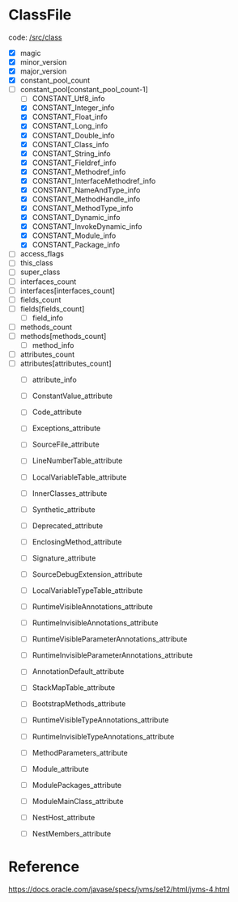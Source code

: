 # ClassFile

code: [/src/class](/src/class)

- [x] magic
- [x] minor_version
- [x] major_version
- [x] constant_pool_count
- [ ] constant_pool[constant_pool_count-1]
    - [ ] CONSTANT_Utf8_info
    - [x] CONSTANT_Integer_info
    - [x] CONSTANT_Float_info
    - [x] CONSTANT_Long_info
    - [x] CONSTANT_Double_info
    - [x] CONSTANT_Class_info
    - [x] CONSTANT_String_info
    - [x] CONSTANT_Fieldref_info
    - [x] CONSTANT_Methodref_info
    - [x] CONSTANT_InterfaceMethodref_info
    - [x] CONSTANT_NameAndType_info
    - [x] CONSTANT_MethodHandle_info
    - [x] CONSTANT_MethodType_info
    - [x] CONSTANT_Dynamic_info
    - [x] CONSTANT_InvokeDynamic_info
    - [x] CONSTANT_Module_info
    - [x] CONSTANT_Package_info
- [ ] access_flags
- [ ] this_class
- [ ] super_class
- [ ] interfaces_count
- [ ] interfaces[interfaces_count]
- [ ] fields_count
- [ ] fields[fields_count]
    - [ ] field_info 
- [ ] methods_count
- [ ] methods[methods_count]
    - [ ] method_info 
- [ ] attributes_count
- [ ] attributes[attributes_count]
    - [ ] attribute_info
    - [ ] ConstantValue_attribute
    - [ ] Code_attribute
    - [ ] Exceptions_attribute
    - [ ] SourceFile_attribute
    - [ ] LineNumberTable_attribute
    - [ ] LocalVariableTable_attribute
    - [ ] InnerClasses_attribute
    - [ ] Synthetic_attribute
    - [ ] Deprecated_attribute
    - [ ] EnclosingMethod_attribute
    - [ ] Signature_attribute
    - [ ] SourceDebugExtension_attribute
    - [ ] LocalVariableTypeTable_attribute
    - [ ] RuntimeVisibleAnnotations_attribute
    - [ ] RuntimeInvisibleAnnotations_attribute
    - [ ] RuntimeVisibleParameterAnnotations_attribute
    - [ ] RuntimeInvisibleParameterAnnotations_attribute
    - [ ] AnnotationDefault_attribute
    - [ ] StackMapTable_attribute
    - [ ] BootstrapMethods_attribute
    - [ ] RuntimeVisibleTypeAnnotations_attribute
    - [ ] RuntimeInvisibleTypeAnnotations_attribute
    - [ ] MethodParameters_attribute
    - [ ] Module_attribute
    - [ ] ModulePackages_attribute
    - [ ] ModuleMainClass_attribute
    - [ ] NestHost_attribute
    - [ ] NestMembers_attribute


# Reference

https://docs.oracle.com/javase/specs/jvms/se12/html/jvms-4.html
